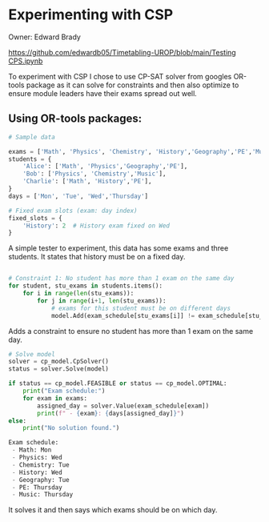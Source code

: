 # Experimenting with CSP

Owner: Edward Brady

[https://github.com/edwardb05/Timetabling-UROP/blob/main/Testing CPS.ipynb](https://github.com/edwardb05/Timetabling-UROP/blob/main/Testing%20CPS.ipynb)

To experiment with CSP I chose to use CP-SAT solver from googles OR-tools package as it can solve for constraints and then also optimize to ensure module leaders have their exams spread out well.

## Using OR-tools packages:

```python
# Sample data

exams = ['Math', 'Physics', 'Chemistry', 'History','Geography','PE','Music']
students = {
    'Alice': ['Math', 'Physics','Geography','PE'],
    'Bob': ['Physics', 'Chemistry','Music'],
    'Charlie': ['Math', 'History','PE'],
}
days = ['Mon', 'Tue', 'Wed','Thursday']

# Fixed exam slots (exam: day index)
fixed_slots = {
    'History': 2  # History exam fixed on Wed
}
```

A simple tester to experiment, this data has some exams and three students. It states that history must be on a fixed day. 

```python

# Constraint 1: No student has more than 1 exam on the same day
for student, stu_exams in students.items():
    for i in range(len(stu_exams)):
        for j in range(i+1, len(stu_exams)):
            # exams for this student must be on different days
            model.Add(exam_schedule[stu_exams[i]] != exam_schedule[stu_exams[j]])
```

Adds a constraint to ensure no student has more than 1 exam on the same day.

```python
# Solve model
solver = cp_model.CpSolver()
status = solver.Solve(model)

if status == cp_model.FEASIBLE or status == cp_model.OPTIMAL:
    print("Exam schedule:")
    for exam in exams:
        assigned_day = solver.Value(exam_schedule[exam])
        print(f" - {exam}: {days[assigned_day]}")
else:
    print("No solution found.")

```

```python
Exam schedule:
 - Math: Mon
 - Physics: Wed
 - Chemistry: Tue
 - History: Wed
 - Geography: Tue
 - PE: Thursday
 - Music: Thursday
```

It solves it and then says which exams should be on which day.